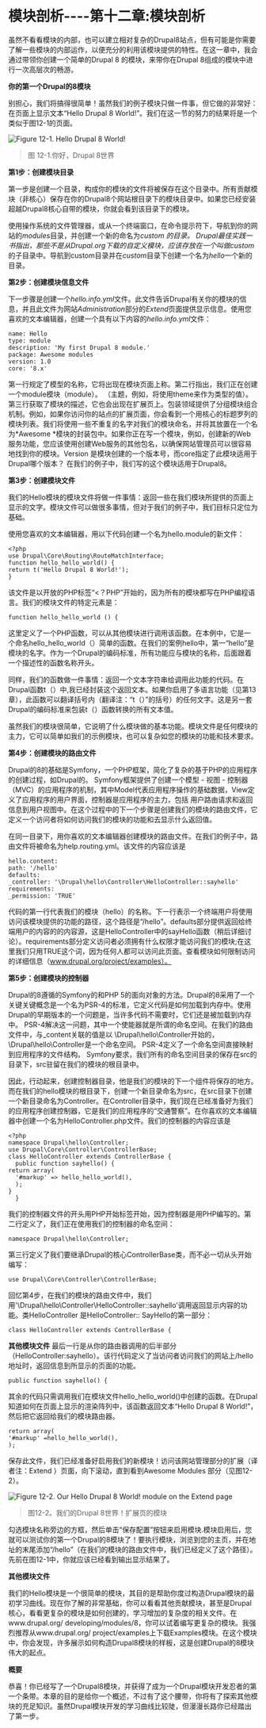 # 模块剖析----第十二章:模块剖析 #

虽然不看看模块的内部，也可以建立相对复杂的Drupal8站点，但有可能是你需要了解一些模块的内部运作，以便充分的利用该模块提供的特性。在这一章中，我会通过带领你创建一个简单的Drupal 8 的模块，来带你在Drupal 8组成的模块中进行一次高层次的畅游。

**你的第一个Drupal的8模块**

别担心，我们将搞得很简单！虽然我们的例子模块只做一件事，但它做的非常好：在页面上显示文本“Hello Drupal 8 World!”。我们在这一节的努力的结果将是一个类似于图12-1的页面。


![Figure 12-1. Hello Drupal 8 World!](http://i.imgur.com/R5aUE9z.png)
> 图 12-1.你好，Drupal 8世界





**第1步：创建模块目录**

第一步是创建一个目录，构成你的模块的文件将被保存在这个目录中。所有贡献模块（非核心）保存在你的Drupal8个网站根目录下的模块目录中。如果您已经安装超越Drupal8核心自带的模块，你就会看到该目录下的模块。

使用操作系统的文件管理器，或从一个终端窗口，在命令提示符下，导航到你的网站的*modules*目录，并创建一个新的命名为*custom *的目录。 Drupal最佳实践一书指出，那些不是从Drupal.org下载的自定义模块，应该存放在一个叫做*custom*的子目录中。导航到custom目录并在*custom*目录下创建一个名为*hello*一个新的目录。

**第2步：创建模块信息文件**

下一步骤是创建一个*hello.info.yml*文件。此文件告诉Drupal有关你的模块的信息，并且此文件为网站*Administration*部分的*Extend*页面提供显示信息。使用您喜欢的文本编辑器，创建一个具有以下内容的*hello.info.yml*文件：
  
    name: Hello
    type: module
    description: 'My first Drupal 8 module.'
    package: Awesome modules
    version: 1.0
    core: '8.x'

第一行规定了模型的名称，它将出现在模块页面上称。第二行指出，我们正在创建一个module模块（module）。 （主题，例如，将使用theme来作为类型的值）。第三行获取了模块的描述，它也会出现在扩展页上。包装领域提供了分组模块组合机制。例如，如果你访问你的站点的扩展页面，你会看到一个用核心的标题罗列的模块列表。我们将使用一些不重复的名字对我们的模块命名，并将其放置在一个名为*Awesome *模块的封装包中。如果你正在写一个模块，例如，创建新的Web服务功能，您应该使用创建Web服务的其他包名，以确保网站管理员可以很容易地找到你的模块。Version 是模块创建的一个版本号，而core指定了此模块适用于Drupal哪个版本？ 在我们的例子中，我们写的这个模块适用于Drupal8。

**第3步：创建模块文件**

我们的Hello模块的模块文件将做一件事情：返回一些在我们模块所提供的页面上显示的文字。模块文件可以做很多事情，但对于我们的例子中，我们目标只定位为基础。

 

使用您喜欢的文本编辑器，用以下代码创建一个名为hello.module的新文件：
    
    <?php
    use Drupal\Core\Routing\RouteMatchInterface;
    function hello_hello_world() {
    return t('Hello Drupal 8 World!');
    }



 该文件是以开放的PHP标签“<？PHP”开始的，因为所有的模块都写在PHP编程语言。我们的模块文件的特定元素是：
    
    function hello_hello_world () {

这里定义了一个PHP函数，可以从其他模块进行调用该函数。在本例中，它是一个命名hello_hello_world（）简单的函数。在我们的案例hello中，第一“hello”是模块的名字。作为一个Drupal的编码标准，所有功能应与模块的名称，后面跟着一个描述性的函数名称开头。

同样，我们的函数做一件事情：返回一个文本字符串给调用此功能的代码。在Drupal函数t（）中,我已经封装这个返回文本。如果你启用了多语言功能（见第13章），此函数可以翻译括号内（翻译注：“t（）”的括号）的任何文字。这是另一套Drupal的编码标准来包装t（）函数转换的所有文本值。

虽然我们的模块很简单，它说明了什么模块做的基本功能。模块文件是任何模块的主力，它可以简单如我们的示例模块，也可以复杂如您的模块的功能和技术要求。

**第4步：创建模块的路由文件**

 

Drupal的8的基础是Symfony，一个PHP框架，简化了复杂的基于PHP的应用程序的创建过程，如Drupal的。 Symfony框架提供了创建一个模型 - 视图 - 控制器（MVC）的应用程序的机制，其中Model代表应用程序操作的基础数据，View定义了应用程序的用户界面，控制器是应用程序的主力，包括
用户路由请求和返回信息到用户视图中。在这个过程中的下一个步骤是创建我们的模块的路由文件，它定义一个访问者将如何访问我们的模块的功能和去显示什么返回值。

在同一目录下，用你喜欢的文本编辑器创建模块的路由文件。在我们的例子中，路由文件将被命名为help.routing.yml。该文件的内容应该是

    hello.content:
    path: '/hello'
    defaults:
    _controller: '\Drupal\hello\Controller\HelloController::sayhello'
    requirements:
    _permission: 'TRUE'

代码的第一行代表我们的模块（hello）的名称。下一行表示一个终端用户将使用访问该模块提供的功能的路径，这个路径是“/hello”。defaults部分提供返回给终端用户的内容的的内容源，这是HelloController中的sayHello函数（稍后详细讨论）。requirements部分定义访问者必须拥有什么权限才能访问我们的模块;在这里我们只用TRUE这个词，因为任何人都可以访问此页面。查看模块如何限制访问的详细信息（www.drupal.org/project/examples）。


**第5步：创建模块的控制器**

 Drupal的8遵循的Symfony的和PHP 5的面向对象的方法。Drupal的8采用了一个关键关键概念是一个名为PSR-4的标准，它定义代码是如何加载到内存中。使用Drupal的早期版本的一个问题是，当许多代码不需要时，它们还是被加载到内存中。 PSR-4解决这一问题，其中一个使能器就是所谓的命名空间。在我们的路由文件中，与_content关联的值是以 \Drupal\hello\Controller开始的，\Drupal\hello\Controller是一个命名空间。 PSR-4定义了一个命名空间直接映射到应用程序的文件结构。 Symfony要求，我们所有的命名空间目录的保存在src的目录下，src驻留在我们的模块的根目录中。
 
因此，行动起来，创建控制器目录，他是我们的模块的下一个组件将保存的地方。而在我们的hello模块的根目录下，创建一个新目录命名为src，在src目录下创建一个新目录命名为Controller。在Controller目录中，我们现在已经准备好为我们的应用程序创建控制器，它是我们的应用程序的“交通警察”。在你喜欢的文本编辑器中创建一个名为HelloController.php文件。我们的控制器的内容应该是
 
 
    <?php
    namespace Drupal\hello\Controller;
    use Drupal\Core\Controller\ControllerBase;
    class HelloController extends ControllerBase {
      public function sayhello() {
    return array(
      '#markup' => hello_hello_world(),
      );
    }
      }
 
我们的控制器文件的开头用PHP开始标签开始，因为控制器是用PHP编写的。第二行定义了，我们正在使用我们的控制器的命名空间：
 
    namespace Drupal\hello\Controller;
 
第三行定义了我们要继承Drupal的核心ControllerBase类，而不必一切从头开始编写：
 
    use Drupal\Core\Controller\ControllerBase;
 
回忆第4步，在我们的模块的路由文件中，我们用'\Drupal\hello\Controller\HelloController::sayhello'调用返回显示内容的功能。类HelloController 是HelloController:: SayHello的第一部分：
 
    class HelloController extends ControllerBase {


**其他模块文件**
最后一行是从你的路由器调用的后半部分（HelloController:sayhello）。该行代码定义了当访问者访问我们的网站上/hello 地址时，返回信息到所显示的页面的功能。

    public function sayhello() {

其余的代码只需调用我们在模块文件hello_hello_world()中创建的函数。在Drupal知道如何在页面上显示的渲染阵列中，该函数返回文本“Hello Drupal 8 World!”，然后把它返回给我们的模块路由器。

    return array(
    '#markup' =hello_hello_world(),
    );

保存此文件，我们已经准备好启用我们的新模块！访问该网站管理部分的扩展（译者注：Extend ）页面，向下滚动，直到看到Awesome Modules 部分（见图12-2）。

![Figure 12-2. Our Hello Drupal 8 World! module on the Extend page](http://i.imgur.com/xB9ih12.png)


> 图12-2。我们的Drupal 8世界！扩展页的模块

勾选模块名称旁边的方框，然后单击“保存配置”按钮来启用模块.模块启用后，您就可以测试你的第一个Drupal的8模块了！要执行模块，浏览到您的主页，并在地址的末尾添加“/hello”（在我们的模块的路由文件中，我们已经定义了这个路径）。先前在图12-1中，你就应该已经看到输出显示结果了。

**其他模块文件**

我们的Hello模块是一个很简单的模块，其目的是帮助你度过构造Drupal模块的最初学习曲线。现在你了解的非常基础，你可以看看其他贡献模块，甚至是Drupal核心，看看更复杂的模块是如何创建的，学习增加的复杂度的相关文件。在www.drupal.org/ developing/modules/8，你可以试着编写更复杂的模块。我强烈推荐从www.drupal.org/ project/examples上下载Examples模块。在这个模块中，你会发现，许多展示如何构造Drupal8模块的样板，这是创建Drupal的8模块伟大的起点。

**概要**

恭喜！你已经写了一个Drupal8模块，并获得了成为一个Drupal模块开发忍者的第一个条带。本章的目的是给你一个概述，不过有了这个腰带，你将有了探索其他模块的充足知识。虽然Drupal模块开发的学习曲线比较陡，但漫漫长路你已经踏出了第一步。
